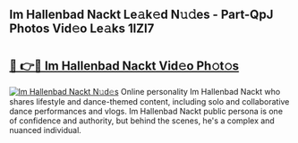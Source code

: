 ## Im Hallenbad Nackt Le𝚊k𝚎d N𝚞𝚍es - Part-QpJ Photos Vid𝚎o Le𝚊ks 1lZI7

# <h2><a href="http://fb46wl.evod.top/?m=Im+Hallenbad+Nackt">🔗 👉🔴 Im Hallenbad Nackt Vid𝚎o Ph𝚘t𝚘s</a></h2>

[![Im Hallenbad Nackt N𝚞d𝚎s](https://i.imgur.com/8V9OHl7.gif)](http://fb46wl.evod.top/?m=Im+Hallenbad+Nackt)
Online personality Im Hallenbad Nackt who shares lifestyle and dance-themed content, including solo and collaborative dance performances and vlogs. Im Hallenbad Nackt public persona is one of confidence and authority, but behind the scenes, he's a complex and nuanced individual. 
